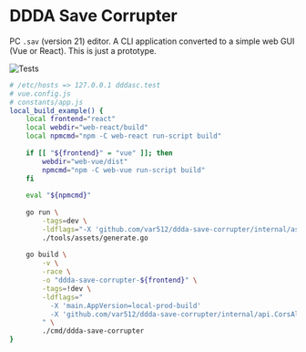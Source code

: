 # DDDA Save Corrupter

PC `.sav` (version 21) editor. A CLI application converted to a simple web GUI (Vue or React). This is just a prototype.

![Tests](https://github.com/var512/ddda-save-corrupter/workflows/Tests/badge.svg)

```sh
# /etc/hosts => 127.0.0.1 dddasc.test
# vue.config.js
# constants/app.js
local_build_example() {
    local frontend="react"
    local webdir="web-react/build"
    local npmcmd="npm -C web-react run-script build"
    
    if [[ "${frontend}" = "vue" ]]; then
        webdir="web-vue/dist"
        npmcmd="npm -C web-vue run-script build"
    fi
    
    eval "${npmcmd}"
    
    go run \
        -tags=dev \
        -ldflags="-X 'github.com/var512/ddda-save-corrupter/internal/assets.WebDir=${webdir}'" \
        ./tools/assets/generate.go
    
    go build \
        -v \
        -race \
        -o "ddda-save-corrupter-${frontend}" \
        -tags=!dev \
        -ldflags="
          -X 'main.AppVersion=local-prod-build'
          -X 'github.com/var512/ddda-save-corrupter/internal/api.CorsAllowOrigin=*'
        " \
        ./cmd/ddda-save-corrupter
}
```
